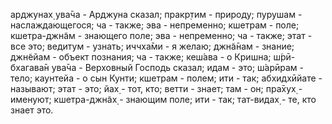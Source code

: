 арджунах̣ ува̄ча - Арджуна сказал; пракр̣тим - природу; пурушам - наслаждающегося; ча - также; эва - непременно; кшетрам - поле; кшетра-джн̃ам - знающего поле; эва - непременно; ча - также; этат - все это; ведитум - узнать; иччха̄ми - я желаю; джн̃а̄нам - знание; джн̃ейам - объект познания; ча - также; кеш́ава - о Кришна; ш́рӣ-бхагава̄н ува̄ча - Верховный Господь сказал; идам - это; ш́арӣрам - тело; каунтейа - о сын Кунти; кшетрам - полем; ити - так; абхидхӣйате - называют; этат - это; йах̣ - тот, кто; ветти - знает; там - он; пра̄хух̣ - именуют; кшетра-джн̃ах̣ - знающим поле; ити - так; тат-видах̣ - те, кто знает это.